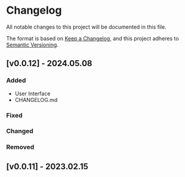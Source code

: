 # Changelog

All notable changes to this project will be documented in this file.

The format is based on [Keep a Changelog](https://keepachangelog.com/en/1.0.0/),
and this project adheres to [Semantic Versioning](https://semver.org/spec/v2.0.0.html).

## [v0.0.12] - 2024.05.08

### Added

- User Interface
- CHANGELOG.md

### Fixed

### Changed

### Removed

## [v0.0.11] - 2023.02.15